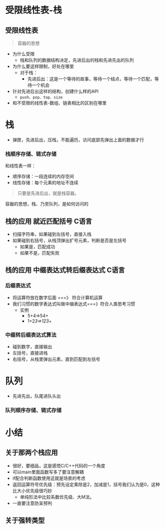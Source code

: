 # 受限线性表-栈

## 受限线性表
> 容器的思想

- 为什么受限
  - 栈和队列的数据结构决定，先进后出的栈和先进先出的队列
- 为什么要这样限制，好处在哪里
  - 对于栈：
    - 先进后出：这是一个等待的故事，等待一个结点，等待一个匹配，等待一个机会
- 针对先进后出这样的结构，创建什么样的API
  - `push、pop、top、size`
- 和不受限的线性表-数组、链表相比的区别在哪里

# 栈

- 弹匣，先进后出，压栈，不能遍历，访问底部先弹出上面的数据才行

### 栈顺序存储、链式存储

和线性表一样：
- 顺序存储：一段连续的内存空间
- 线性存储：每个元素的地址不连续

> 只要是先进后出，就是栈容器。

容器的思想，栈、乃至队列，是如何访问的









## 栈的应用 就近匹配括号 C语言

- 扫描字符串，如果碰到左括号，直接入栈
- 如果碰到右括号，从栈顶弹出扩号元素，判断是否是左括号
  - 如果是，匹配成功
  - 如果不是，匹配失败









## 栈的应用 中缀表达式转后缀表达式 C语言











### 后缀表达式 

- 将运算符放在数字后面 ===》 符合计算机运算
- 我们习惯的数学表达式叫做中缀表达式===》符合人类思考习惯
  - 实例
    - 5+4=>54+
    - 1+2*3=>123*+

### 中缀转后缀表达式算法

- 碰到数字，直接输出
- 左括号，直接进栈
- 右括号，从栈里弹出元素，直到匹配到左括号













# 队列

- 先进先出，队尾进队头出

### 队列顺序存储、链式存储
















# 小结

## 关于那两个栈应用

- 很好，要细品，这是感悟C/C++代码的一个角度
- 可以main里面函数写多了要注意解耦
- if配合判断函数使用这就是场景的考虑
- 返回运算符号优先级：预先设定乘除是2，加减是1，括号我们认为是0，这种比大小优先级很巧妙
  - 单纯形法中比较系数优先级、大M法。
- 一直要注意防呆预判

## 关于强转类型

```c++


```
